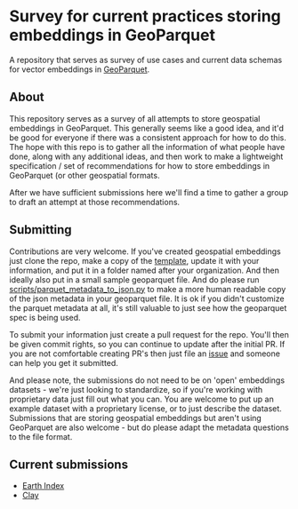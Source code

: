 # Survey for current practices storing embeddings in GeoParquet

A repository that serves as survey of use cases and current data schemas for vector embeddings in [GeoParquet](https://geoparquet.org/).

## About

This repository serves as a survey of all attempts to store geospatial embeddings in GeoParquet. This generally seems like a good idea, and it'd be good for everyone if there was a consistent approach for how to do this. The hope with this repo is to gather all the information of what people have done, along with any additional ideas, and then work to make a lightweight specification / set of recommendations for how to store embeddings in GeoParquet (or other geospatial formats.

After we have sufficient submissions here we'll find a time to gather a group to draft an attempt at those recommendations. 

## Submitting

Contributions are very welcome. If you've created geospatial embeddings just clone the repo, make a copy of the [template](template.md), update it with your information, and put it in a folder named after your organization. And then ideally also put in a small sample geoparquet file. And do please run [scripts/parquet_metadata_to_json.py](scripts/parquet_metadata_to_json.py) to make a more human readable copy of the json metadata in your geoparquet file. It is ok if you didn't customize the parquet metadata at all, it's still valuable to just see how the geoparquet spec is being used. 

To submit your information just create a pull request for the repo. You'll then be given commit rights, so you can continue to update after the initial PR. If you are not comfortable creating PR's then just file an [issue](https://github.com/cloudnativegeo/geo-embeddings-survey/issues) and someone can help you get it submitted.

And please note, the submissions do not need to be on 'open' embeddings datasets - we're just looking to standardize, so if you're working with proprietary data just fill out what you can. You are welcome to put up an example dataset with a proprietary license, or to just describe the dataset. Submissions that are storing geospatial embeddings but aren't using GeoParquet are also welcome - but do please adapt the metadata questions to the file format. 

## Current submissions

 * [Earth Index](data/earth_index)
 * [Clay](data/clay)
